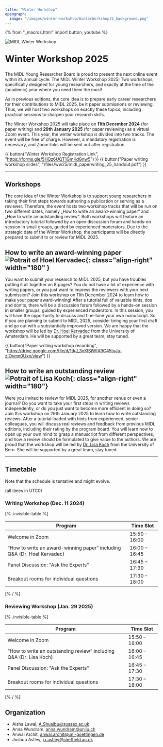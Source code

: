 ```yaml
---
title: "Winter Workshop"
opengraph:
  image: "/images/winter-workshop/WinterWorkshop25_background.png"
---
```


{% from "_macros.html" import button, youtube %}

![MIDL Winter Workshop](/images/winter-workshop/WinterWorkshop25_background.jpg)

<h1 style="font-size: 30px; margin-top: 30px; margin-bottom: 24px">Winter Workshop 2025</h1>

The MIDL Young Researcher Board is proud to present the next online event within its annual cycle: The MIDL Winter Workshop 2025! Two workshops, specifically designed for young researchers, and exactly at the time of the (academic) year where you need them the most!

As in previous editions, the core idea is to prepare early career researchers for their contributions to MIDL 2025, be it paper submissions or reviewing. Thus, we will host two workshops on exactly these topics, including practical sessions to sharpen your research skills.

The Winter Workshop 2025 will take place on **11th December 2024** (for paper writing) and **29th January 2025** (for paper reviewing) as a virtual Zoom event. This year, the winter workshop is divided into two tracks. The event will be free of charge. However, a mandatory registration is necessary, and Zoom links will be sent out after registration.

{{ button("Winter Workshop Registration Link", "https://forms.gle/5HQz6UQT1GmKdGnw5") }}
{{ button("Paper writing workshop slides", "/files/ww25/midl_paperwriting_25_handout.pdf") }}

---

## Workshops

The core idea of the Winter Workshop is to support young researchers in taking their first steps towards authoring a publication or serving as a reviewer. Therefore, the event hosts two workshop tracks that will be run on two different dates, namely „How to write an award-winning paper“ and „How to write an outstanding review“. Both workshops will feature an introductory tutorial followed by an open discussion forum and hands-on session in small groups, guided by experienced moderators. Due to the strategic date of the Winter Workshop, the participants will be directly prepared to submit to or review for MIDL 2025.

## How to write an award-winning paper ![Potrait of Hoel Kervadec](/images/winter-workshop/pic_hoel.jpg){: class="align-right" width="180" }

You want to submit your research to MIDL 2025, but you have troubles putting it all together on 8 pages? You do not have a lot of experience with writing papers, or you just want to impress the reviewers with your next submission? Join this workshop on 11th December 2024 to learn how to make your paper award-winning! After a tutorial full of valuable hints, dos and don’ts, there will be a discussion forum followed by a hands-on session in smaller groups, guided by experienced moderators. In this session, you will have the opportunity to discuss and fine-tune your own manuscript. So if you are planning to submit to MIDL 2025, consider bringing your first draft and go out with a substantially improved version. We are happy that the workshop will be led by [Dr. Hoel Kervadec](https://hoel.kervadec.science/) from the University of Amsterdam. He will be supported by a great team, stay tuned.

{{ button("Paper writing workshop recording", "https://drive.google.com/file/d/1tkJ_3oXlSiWfA9C45txJa-zIOvmn0Uxn/view") }}

## How to write an outstanding review ![Potrait of Lisa Koch](/images/winter-workshop/pic_lisa.jpeg){: class="align-right" width="180"}

Were you invited to review for MIDL 2025, for another venue or even a journal? Do you want to take your first steps in writing reviews independently, or do you just want to become more efficient in doing so? Join this workshop on 29th January 2025 to learn how to write outstanding reviews. After a tutorial loaded with hints from experienced, senior colleagues, you will discuss real reviews and feedback from previous MIDL editions, including their rating by the program board. You will learn how to open up your own mind to grasp a manuscript from different perspectives, and how a review should be formulated to give value to the authors. We are proud that the workshop will be led by [Dr. Lisa Koch](https://mlm-lab.ch/) from the University of Bern. She will be supported by a great team, stay tuned.

---

## Timetable

Note that the schedule is tentative and might evolve.

(all times in UTC0)

### Writing Workshop (Dec. 11 2024)

[% .invisible-table %]

| Program                                 | Time Slot     |
| --------                                | ---------     |
| Welcome in Zoom                         | 15:50 – 16:00 |
| “How to write an award-winning paper” including Q&A (Dr. Hoel Kervadec) | 16:00 – 16:45 |
| Panel Discussion: "Ask the Experts"     | 16:45 – 17:30 |
| Breakout rooms for individual questions | 17:30 – 18:00 |

[% / %]

### Reviewing Workshop (Jan. 29 2025)

[% .invisible-table %]

| Program                                 | Time Slot     |
| --------                                | ---------     |
| Welcome in Zoom                         | 15:50 – 16:00 |
| “How to write an outstanding review” including Q&A (Dr. Lisa Koch) | 16:00 – 16:45 |
| Panel Discussion: "Ask the Experts"     | 16:45 – 17:30 |
| Breakout rooms for individual questions | 17:30 – 18:00 |

[% / %]

## Organization

* Aisha Lawal, <A.Shuaibu@sussex.ac.uk>
* Anna Wundram, <anna.wundram@unilu.ch>
* Anwai Archit, <anwai.archit@uni-goettingen.de>
* Joshua Astley, <j.r.astley@sheffield.ac.uk>
